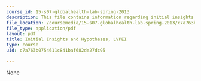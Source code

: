 ```yaml
---
course_id: 15-s07-globalhealth-lab-spring-2013
description: This file contains information regarding initial insights and hypotheses.
file_location: /coursemedia/15-s07-globalhealth-lab-spring-2013/c7a763b0754611c841baf682de27dc95_MIT15_S07S13_ini_in_hy_lvp.pdf
file_type: application/pdf
layout: pdf
title: Initial Insights and Hypotheses, LVPEI
type: course
uid: c7a763b0754611c841baf682de27dc95

---
```

None